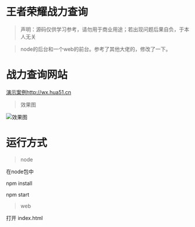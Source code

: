# 王者荣耀战力查询

> 声明：源码仅供学习参考，请勿用于商业用途；若出现问题后果自负，于本人无关

> node的后台和一个web的前台。参考了其他大佬的，修改了一下。

# 战力查询网站
[演示案例http://wx.hua51.cn](http://wz.hua51.cn)

> 效果图

![效果图](http://42.192.93.198:10002/images/advertise/wzry.jpg)


# 运行方式

> node 

在node包中  

npm install


npm start

> web

打开 index.html
